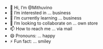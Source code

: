 - 👋 Hi, I’m @Mithuvino
- 👀 I’m interested in ... business 
- 🌱 I’m currently learning ... business 
- 💞️ I’m looking to collaborate on ... own store
- 📫 How to reach me ... via mail
- 😄 Pronouns: ... happy 
- ⚡ Fun fact: ... smiley 

<!---
Mithuvino/Mithuvino is a ✨ special ✨ repository because its `README.md` (this file) appears on your GitHub profile.
You can click the Preview link to take a look at your changes.
--->

